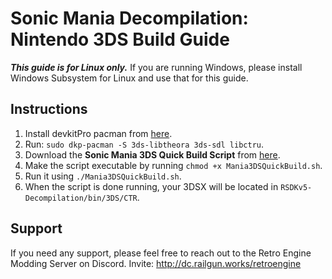 # Sonic Mania Decompilation: Nintendo 3DS Build Guide

***This guide is for Linux only.*** If you are running Windows, please install Windows Subsystem for Linux and use that for this guide.

## Instructions

1. Install devkitPro pacman from [here](https://devkitpro.org/wiki/devkitPro_pacman).
2. Run: `sudo dkp-pacman -S 3ds-libtheora 3ds-sdl libctru`.
3. Download the **Sonic Mania 3DS Quick Build Script** from [here](https://github.com/MisterSheeple/Sonic-Mania-3DS-Build-Guide/raw/main/Mania3DSQuickBuild.sh).
4. Make the script executable by running `chmod +x Mania3DSQuickBuild.sh`.
5. Run it using `./Mania3DSQuickBuild.sh`.
6. When the script is done running, your 3DSX will be located in `RSDKv5-Decompilation/bin/3DS/CTR`.

## Support

If you need any support, please feel free to reach out to the Retro Engine Modding Server on Discord. Invite: http://dc.railgun.works/retroengine
